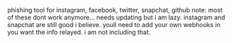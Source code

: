 phishing tool for instagram, facebook, twitter, snapchat, github
note: most of these dont work anymore... needs updating but i am lazy. instagram and snapchat are still good i believe.
youll need to add your own webhooks in you want the info relayed. i am not including that.
